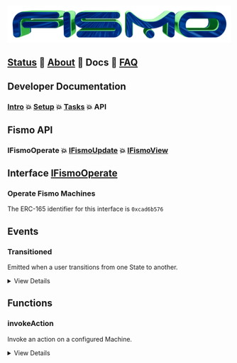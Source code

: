 ![Fismo](../images/fismo-logo.png)
## [Status](../../README.md) 🧪 [About](../about.md)  🧪 Docs 🧪 [FAQ](../faq.md)

## Developer Documentation

### [Intro](../intro.md) 💥 [Setup](../setup.md) 💥 [Tasks](../tasks.md) 💥 API

## Fismo API
### IFismoOperate 💥 [IFismoUpdate](IFismoUpdate.md)  💥 [IFismoView](IFismoView.md)

## Interface [IFismoOperate](../../contracts/interfaces/IFismoOperate.sol)
###  Operate Fismo Machines
The ERC-165 identifier for this interface is `0xcad6b576`

## Events

### Transitioned
Emitted when a user transitions from one State to another.

<details>
<summary>
View Details
</summary>

**Signature**
```solidity
event Transitioned(address indexed user, bytes4 indexed machineId, bytes4 indexed actionId, FismoTypes.ActionResponse response);
```
**Parameters**

| Name        | Description                  | Type     |
|-------------|------------------------------|----------|
| user        | the user's wallet address    | address  | 
| machineId   | the machine's id             | bytes4  | 
| actionId | the id of the action invoked | bytes4  | 
| response | the id of the action invoked | FismoTypes.ActionResponse  | 
</details>

## Functions

### invokeAction
Invoke an action on a configured Machine.

<details>
<summary>
View Details
</summary>

**Emits**
* [`Transitioned`](#transitioned)

**Reverts if**
- Caller is not the machine's Operator address
- Machine does not exist
- Action is not valid for the user's current State in the given Machine
- Any invoked guard logic reverts

**Signature**
```solidity
function invokeAction(address _user, bytes4 _machineId, bytes4 _actionId)
external
returns(FismoTypes.ActionResponse memory response);
```

**Arguments**

| Name      | Description                    | Type     |
| ----------- |--------------------------------|----------|
| _user | the user's wallet address      | address  | 
| _machineId | the machine's id               | bytes4  | 
| _actionId | the id of the action to invoke | bytes4  | 

**Return Values**

| Name        | Description                                | Type          |
| ------------- |--------------------------------------------|-------------|
| response | the address of the guard logic implementation contract| FismoTypes.ActionResponse |
</details>